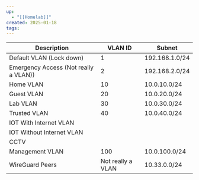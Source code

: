 ```yaml
---
up:
  - "[[Homelab]]"
created: 2025-01-18
tags:
---
```


| Description                           | VLAN ID           | Subnet         |
| ------------------------------------- | ----------------- | -------------- |
| Default VLAN (Lock down)              | 1                 | 192.168.1.0/24 |
| Emergency Access (Not really a VLAN)) | 2                 | 192.168.2.0/24 |
| Home VLAN                             | 10                | 10.0.10.0/24   |
| Guest VLAN                            | 20                | 10.0.20.0/24   |
| Lab VLAN                              | 30                | 10.0.30.0/24   |
| Trusted VLAN                          | 40                | 10.0.40.0/24   |
| IOT With Internet VLAN                |                   |                |
| IOT Without Internet VLAN             |                   |                |
| CCTV                                  |                   |                |
| Management VLAN                       | 100               | 10.0.100.0/24  |
| WireGuard Peers                       | Not really a VLAN | 10.33.0.0/24   |



